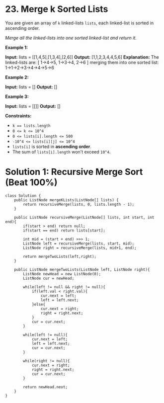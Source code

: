 # 23. Merge k Sorted Lists
You are given an array of  `k`  linked-lists  `lists`, each linked-list is sorted in ascending order.

_Merge all the linked-lists into one sorted linked-list and return it._

**Example 1:**

**Input:** lists = [[1,4,5],[1,3,4],[2,6]]
**Output:** [1,1,2,3,4,4,5,6]
**Explanation:** The linked-lists are:
[
  1->4->5,
  1->3->4,
  2->6
]
merging them into one sorted list:
1->1->2->3->4->4->5->6

**Example 2:**

**Input:** lists = []
**Output:** []

**Example 3:**

**Input:** lists = [[]]
**Output:** []

**Constraints:**

-   `k == lists.length`
-   `0 <= k <= 10^4`
-   `0 <= lists[i].length <= 500`
-   `-10^4 <= lists[i][j] <= 10^4`
-   `lists[i]`  is sorted in  **ascending order**.
-   The sum of  `lists[i].length`  won't exceed  `10^4`.

# Solution 1: Recursive Merge Sort (Beat 100%)
```
class Solution {
    public ListNode mergeKLists(ListNode[] lists) {
        return recursiveMerge(lists, 0, lists.length - 1);
    }
    
    public ListNode recursiveMerge(ListNode[] lists, int start, int end){
        if(start > end) return null;
        if(start == end) return lists[start];
        
        int mid = (start + end) >>> 1;
        ListNode left = recursiveMerge(lists, start, mid);
        ListNode right = recursiveMerge(lists, mid+1, end);
        
        return mergeTwoLists(left,right);
    }
    
    public ListNode mergeTwoLists(ListNode left, ListNode right){
        ListNode newHead = new ListNode(0);
        ListNode cur = newHead;
        
        while(left != null && right != null){
            if(left.val < right.val){
                cur.next = left;
                left = left.next;
            }else{
                cur.next = right;
                right = right.next;
            }
            cur = cur.next;
        }
        
        while(left != null){
            cur.next = left;
            left = left.next;
            cur = cur.next;
        }
        
        while(right != null){
            cur.next = right;
            right = right.next;
            cur = cur.next;
        }
        
        return newHead.next;
    }
}
```